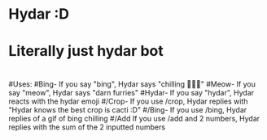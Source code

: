 # Hydar :D
# Literally just hydar bot
#
#Uses:
#Bing- If you say "bing", Hydar says "chilling 🥶🥶🥶"
#Meow- If you say "meow", Hydar says "darn furries"
#Hydar- If you say "hydar", Hydar reacts with the hydar emoji
#/Crop- If you use /crop, Hydar replies with "Hydar knows the best crop is cacti :D"
#/Bing- If you use /bing, Hydar replies of a gif of bing chilling
#/Add If you use /add and 2 numbers, Hydar replies with the sum of the 2 inputted numbers
